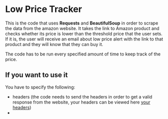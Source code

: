 # Low Price Tracker

This is the code that uses **Requests** and **BeautifulSoup** in order to scrape the data from the amazon website. It takes the link to Amazon product and checks whether its price is lower than the threshold price that the user sets. If it is, the user will receive an email about low price alert with the link to that product and they will know that they can buy it. 

The code has to be run every specified amount of time to keep track of the price.

## If you want to use it
You have to specify the following:
- headers (the code needs to send the headers in order to get a valid response from the website, your headers can be viewed here [your headers](https://myhttpheader.com/))
- 
